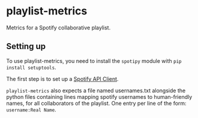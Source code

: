 # playlist-metrics
Metrics for a Spotify collaborative playlist.

## Setting up

To use playlist-metrics, you need to install the `spotipy` module with `pip install setuptools`.

The first step is to set up a 
[Spotify API Client](https://beta.developer.spotify.com/dashboard/applications).

`playlist-metrics` also expects a file named usernames.txt alongside the python files 
containing lines mapping spotify usernames to human-friendly names, for all collaborators 
of the playlist. One entry per line of the form:  
`username:Real Name`.

